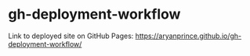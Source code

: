 # gh-deployment-workflow

Link to deployed site on GitHub Pages: https://aryanprince.github.io/gh-deployment-workflow/
